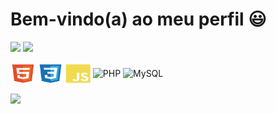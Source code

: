 # Bem-vindo(a) ao meu perfil 😃

<div>
  <img src="https://github-readme-stats.vercel.app/api?username=murilo-figueiredo&show_icons=true&theme=tokyonight&include_all_commits=true&count_private=true" height="180em">
  <img src="https://github-readme-stats.vercel.app/api/top-langs/?username=murilo-figueiredo&layout=compact&langs_count=6&theme=tokyonight&hide=asp.net,shell" height="180em">
</div>
    
<div style="display: inline_block;"><br>
  <img src="https://raw.githubusercontent.com/devicons/devicon/master/icons/html5/html5-original.svg" align="center" alt="HTML" height="30" width="40">
  <img src="https://raw.githubusercontent.com/devicons/devicon/master/icons/css3/css3-original.svg" align="center" alt="CSS" height="30" width="40">
  <img src="https://raw.githubusercontent.com/devicons/devicon/master/icons/javascript/javascript-plain.svg" align="center" alt="JavaScript" height="30" width="40">
  <img src="https://cdn.jsdelivr.net/gh/devicons/devicon/icons/php/php-original.svg" align="center" alt="PHP" height="30" width="40">
  <img src="https://cdn.jsdelivr.net/gh/devicons/devicon/icons/mysql/mysql-plain-wordmark.svg" align="center" alt="MySQL" height="30" width="40">
</div>
<br>

<div>
  <a href="https://www.linkedin.com/in/murilo-rodrigues-figueiredo/" target="_blank"><img src="https://img.shields.io/badge/-LinkedIn-%230077B5?style=for-the-badge&logo=linkedin&logoColor=white" target="_blank"></a>
</div>
